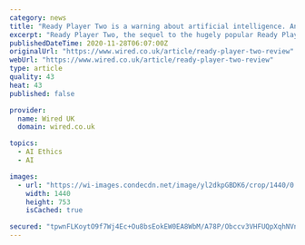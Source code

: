 ```yaml
---
category: news
title: "Ready Player Two is a warning about artificial intelligence. An AI could write a better book"
excerpt: "Ready Player Two, the sequel to the hugely popular Ready Player One, offers a similar experience. Like its predecessor, it’s a tedious slog through arcane pop culture references – The Silmarillion, the music of Prince,"
publishedDateTime: 2020-11-28T06:07:00Z
originalUrl: "https://www.wired.co.uk/article/ready-player-two-review"
webUrl: "https://www.wired.co.uk/article/ready-player-two-review"
type: article
quality: 43
heat: 43
published: false

provider:
  name: Wired UK
  domain: wired.co.uk

topics:
  - AI Ethics
  - AI

images:
  - url: "https://wi-images.condecdn.net/image/yl2dkpGBDK6/crop/1440/0.5235602094240838/f/wired-ready-player-two.jpg"
    width: 1440
    height: 753
    isCached: true

secured: "tpwnFLKoytO9f7Wj4Ec+Ou8bsEokEW0EA8WbM/A78P/Obccv3VHFUQpXqhNVnA6rZqirJki4/aEh+XtTc2zZPmMio26kvsOAq1hXsc/xh9CY0YT1ps342oTZVOMrRtqj6/gh9Bn+I1YEGwnW/2pAlqgYHhYJtuOlTS/dEi9pF8zLf4i3ysCsX8vnHyNl7TLK0aK1EVmC725YE2ypl4Q5z4XQhaFWUKy8BDWQwfn4btklxYdlV25VN407qcQbV/gFf8TeBGYsCn+/4mLW7asxgnJSrsb9qX0t47W4OdF7C8CUa6fQoJRMCFXn3Ulc4vdOcmkIOchkZYejKojc64F98Y9f1ibb3duDkk+WPv490qA=;X+Xqke5wA2COObo4Y5vQVg=="
---
```



